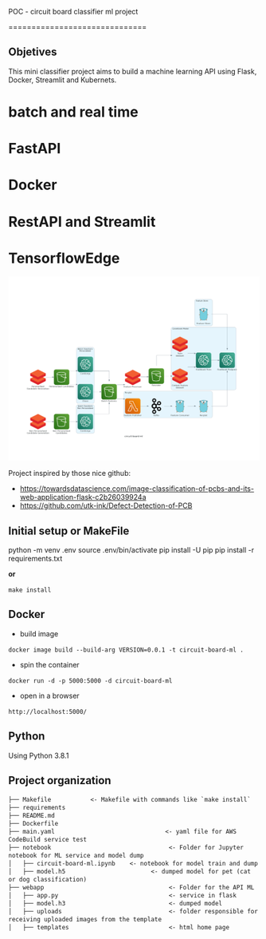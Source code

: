 POC - circuit board classifier ml project

==============================

## Objetives

This mini classifier project aims to build a machine learning API using Flask, Docker, Streamlit and Kubernets. 

# batch and real time
# FastAPI
# Docker
# RestAPI and Streamlit
# TensorflowEdge 

![classification-examples-dog](https://github.com/pyunc/circuit-board-ml/blob/main/documentation/circuit-board-ml.png)


Project inspired by those nice github:

- https://towardsdatascience.com/image-classification-of-pcbs-and-its-web-application-flask-c2b26039924a
- https://github.com/utk-ink/Defect-Detection-of-PCB

## Initial setup or MakeFile

python -m venv .env
source .env/bin/activate
pip install -U pip
pip install -r requirements.txt

**or** 

`make install`

## Docker 

* build image

`docker image build --build-arg VERSION=0.0.1 -t circuit-board-ml .`

* spin the container

`docker run -d -p 5000:5000 -d circuit-board-ml`

* open in a browser 

`http://localhost:5000/`

## Python
Using Python 3.8.1

## Project organization 

    ├── Makefile           <- Makefile with commands like `make install`
    ├── requirements       
    ├── README.md   
    ├── Dockerfile             
    ├── main.yaml                               <- yaml file for AWS CodeBuild service test
    ├── notebook                                 <- Folder for Jupyter notebook for ML service and model dump
    │   ├── circuit-board-ml.ipynb    <- notebook for model train and dump
    │   ├── model.h5                        <- dumped model for pet (cat or dog classification)
    ├── webapp                                   <- Folder for the API ML 
    │   ├── app.py                               <- service in flask
    │   ├── model.h3                             <- dumped model
    │   ├── uploads                              <- folder responsible for receiving uploaded images from the template
    │   ├── templates                            <- html home page
